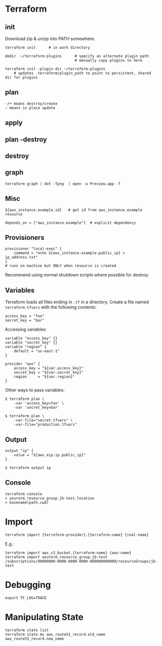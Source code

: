 # Terraform

## init
Download zip & unzip into PATH somewhere.

    terraform init      # in work directory

    mkdir  ~/terraform-plugins      # specify an alternate plugin path
                                    # manually copy plugins to here

    terraform init -plugin-dir ~/terraform-plugins
        # updates .terraform/plugin_path to point to persistent, shared dir for plugins

## plan
    -/+ means destroy/create
    ~ means in place update

## apply
## plan -destroy
## destroy
## graph

    terraform graph | dot -Tpng  | open -a Preview.app -f


## Misc
    ${aws_instance.example.id}   # get id from aws_instance.example resource

    depends_on = ["aws_instance.example"]  # explicit dependency

## Provisioners

    provisioner "local-exec" {
        command = "echo ${aws_instance.example.public_ip} > ip_address.txt"
    }
    # runs on machine but ONLY when resource is created

Recommend using normal shutdown scripts where possible for destroy.

## Variables

Terraform loads all files ending in `.tf` in a directory.
Create a file named `terraform.tfvars` with the following contents:

    access_key = "foo"
    secret_key = "bar"

Accessing variables:

    variable "access_key" {}
    variable "secret_key" {}
    variable "region" {
        default = "us-east-1"
    }

    provider "aws" {
        access_key = "${var.access_key}"
        secret_key = "${var.secret_key}"
        region     = "${var.region}"
    }

Other ways to pass variables:

    $ terraform plan \
        -var 'access_key=foo' \
        -var 'secret_key=bar'

    $ terraform plan \
        -var-file="secret.tfvars" \
        -var-file="production.tfvars"

## Output

    output "ip" {
        value = "${aws_eip.ip.public_ip}"
    }

    $ terraform output ip

## Console

    terraform console
    > azurerm_resource_group.jb-test.location
    > basename(path.cwd)

# Import

    terraform import {terraform-provider}.{terraform-name} {real-name}

E.g.:

    terraform import aws_s3_bucket.{terraform-name} {aws-name}
    terraform import azurerm_resource_group.jb-test /subscriptions/00000000-0000-0000-0000-000000000000/resourceGroups/jb-test

# Debugging

    export TF_LOG=TRACE

# Manipulating State

    terraform state list
    terraform state mv aws_route53_record.old_name aws_route53_record.new_name